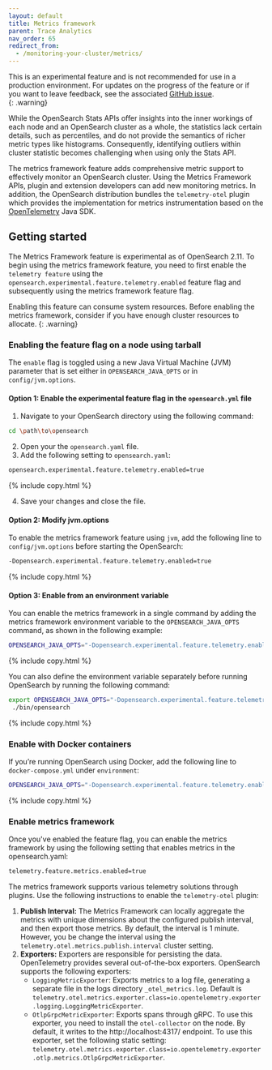 ```yaml
---
layout: default
title: Metrics framework 
parent: Trace Analytics
nav_order: 65
redirect_from:
  - /monitoring-your-cluster/metrics/
---
```


This is an experimental feature and is not recommended for use in a production environment. For updates on the progress of the feature or if you want to leave feedback, see the associated [GitHub issue](https://github.com/opensearch-project/OpenSearch/issues/10141).    
{: .warning}

While the OpenSearch Stats APIs offer insights into the inner workings of each node and an OpenSearch cluster as a whole, the statistics lack certain details, such as percentiles, and do not provide the semantics of richer metric types like histograms. Consequently, identifying outliers within cluster statistic becomes challenging when using only the Stats API. 

The metrics framework feature adds comprehensive metric support to effectively monitor an OpenSearch cluster. Using the Metrics Framework APIs, plugin and extension developers can add new monitoring metrics. In addition, the OpenSearch distribution bundles the `telemetry-otel` plugin which provides the implementation for metrics instrumentation based on the [OpenTelemetry](https://opentelemetry.io) Java SDK.


## Getting started

The Metrics Framework feature is experimental as of OpenSearch 2.11. To begin using the metrics framework feature, you need to first enable the `telemetry feature` using the `opensearch.experimental.feature.telemetry.enabled` feature flag and subsequently using the metrics framework feature flag. 

Enabling this feature can consume system resources. Before enabling the metrics framework, consider if you have enough cluster resources to allocate.
{: .warning}

### Enabling the feature flag on a node using tarball

The `enable` flag is toggled using a new Java Virtual Machine (JVM) parameter that is set either in `OPENSEARCH_JAVA_OPTS` or in `config/jvm.options`.

#### Option 1: Enable the experimental feature flag in the `opensearch.yml` file

1. Navigate to your OpenSearch directory using the following command:

  ```bash
  cd \path\to\opensearch
  ```

2. Open your the `opensearch.yaml` file.
3. Add the following setting to `opensearch.yaml`:

  ```bash
  opensearch.experimental.feature.telemetry.enabled=true
  ```
  {% include copy.html %}

4. Save your changes and close the file.

#### Option 2: Modify jvm.options

To enable the metrics framework feature using `jvm`, add the following line to `config/jvm.options` before starting the OpenSearch:

```bash
-Dopensearch.experimental.feature.telemetry.enabled=true
```
{% include copy.html %}

#### Option 3: Enable from an environment variable

You can enable the metrics framework in a single command by adding the metrics framework environment variable to the `OPENSEARCH_JAVA_OPTS` command, as shown in the following example:

```bash
OPENSEARCH_JAVA_OPTS="-Dopensearch.experimental.feature.telemetry.enabled=true" ./opensearch-2.9.0/bin/opensearch
```
{% include copy.html %}

You can also define the environment variable separately before running OpenSearch by running the following command:

```bash
export OPENSEARCH_JAVA_OPTS="-Dopensearch.experimental.feature.telemetry.enabled=true"
 ./bin/opensearch
```
{% include copy.html %}

### Enable with Docker containers

If you’re running OpenSearch using Docker, add the following line to `docker-compose.yml` under `environment`:

```bash
OPENSEARCH_JAVA_OPTS="-Dopensearch.experimental.feature.telemetry.enabled=true"
```
{% include copy.html %}


### Enable metrics framework

Once you've enabled the feature flag, you can enable the metrics framework by using the following setting that enables metrics in the opensearch.yaml:

```bash
telemetry.feature.metrics.enabled=true
```

The metrics framework supports various telemetry solutions through plugins. Use the following instructions to enable the `telemetry-otel` plugin:


1. **Publish Interval:** The Metrics Framework can locally aggregate the metrics with unique dimensions about the configured publish interval, and then export those metrics. By default, the interval is 1 minute. However, you be change the interval using the `telemetry.otel.metrics.publish.interval` cluster setting.
2. **Exporters:** Exporters are responsible for persisting the data. OpenTelemetry provides several out-of-the-box exporters. OpenSearch supports the following exporters:
    - `LoggingMetricExporter`: Exports metrics to a log file, generating a separate file in the logs directory `_otel_metrics.log`. Default is `telemetry.otel.metrics.exporter.class=io.opentelemetry.exporter.logging.LoggingMetricExporter`.
    - `OtlpGrpcMetricExporter`: Exports spans through gRPC. To use this exporter, you need to install the `otel-collector` on the node. By default, it writes to the http://localhost:4317/ endpoint. To use this exporter, set the following static setting: `telemetry.otel.metrics.exporter.class=io.opentelemetry.exporter.otlp.metrics.OtlpGrpcMetricExporter`.
